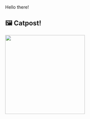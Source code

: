Hello there!



## 🖼️ Catpost!

<sub>
    <img src="https://cdn2.thecatapi.com/images/80g.gif" height="256">
</sub>

